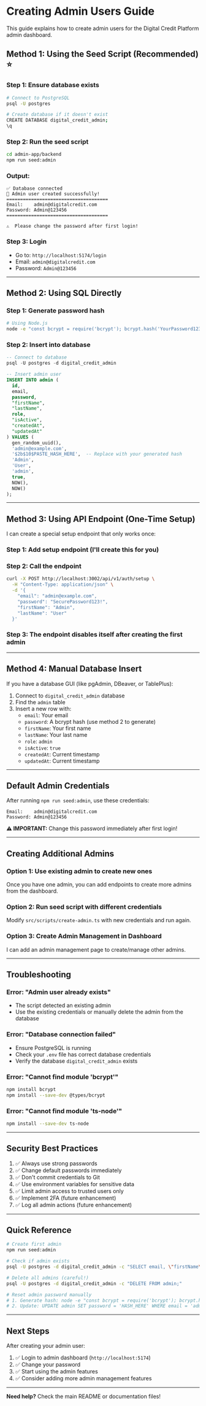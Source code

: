 # Creating Admin Users Guide

This guide explains how to create admin users for the Digital Credit Platform admin dashboard.

## Method 1: Using the Seed Script (Recommended) ⭐

### Step 1: Ensure database exists

```bash
# Connect to PostgreSQL
psql -U postgres

# Create database if it doesn't exist
CREATE DATABASE digital_credit_admin;
\q
```

### Step 2: Run the seed script

```bash
cd admin-app/backend
npm run seed:admin
```

### Output:

```
✅ Database connected
🎉 Admin user created successfully!
=====================================
Email:    admin@digitalcredit.com
Password: Admin@123456
=====================================

⚠️  Please change the password after first login!
```

### Step 3: Login

- Go to: `http://localhost:5174/login`
- Email: `admin@digitalcredit.com`
- Password: `Admin@123456`

---

## Method 2: Using SQL Directly

### Step 1: Generate password hash

```bash
# Using Node.js
node -e "const bcrypt = require('bcrypt'); bcrypt.hash('YourPassword123', 10).then(hash => console.log(hash));"
```

### Step 2: Insert into database

```sql
-- Connect to database
psql -U postgres -d digital_credit_admin

-- Insert admin user
INSERT INTO admin (
  id,
  email,
  password,
  "firstName",
  "lastName",
  role,
  "isActive",
  "createdAt",
  "updatedAt"
) VALUES (
  gen_random_uuid(),
  'admin@example.com',
  '$2b$10$PASTE_HASH_HERE',  -- Replace with your generated hash
  'Admin',
  'User',
  'admin',
  true,
  NOW(),
  NOW()
);
```

---

## Method 3: Using API Endpoint (One-Time Setup)

I can create a special setup endpoint that only works once:

### Step 1: Add setup endpoint (I'll create this for you)

### Step 2: Call the endpoint

```bash
curl -X POST http://localhost:3002/api/v1/auth/setup \
  -H "Content-Type: application/json" \
  -d '{
    "email": "admin@example.com",
    "password": "SecurePassword123!",
    "firstName": "Admin",
    "lastName": "User"
  }'
```

### Step 3: The endpoint disables itself after creating the first admin

---

## Method 4: Manual Database Insert

If you have a database GUI (like pgAdmin, DBeaver, or TablePlus):

1. Connect to `digital_credit_admin` database
2. Find the `admin` table
3. Insert a new row with:
   - `email`: Your email
   - `password`: A bcrypt hash (use method 2 to generate)
   - `firstName`: Your first name
   - `lastName`: Your last name
   - `role`: `admin`
   - `isActive`: `true`
   - `createdAt`: Current timestamp
   - `updatedAt`: Current timestamp

---

## Default Admin Credentials

After running `npm run seed:admin`, use these credentials:

```
Email:    admin@digitalcredit.com
Password: Admin@123456
```

**⚠️ IMPORTANT:** Change this password immediately after first login!

---

## Creating Additional Admins

### Option 1: Use existing admin to create new ones

Once you have one admin, you can add endpoints to create more admins from the dashboard.

### Option 2: Run seed script with different credentials

Modify `src/scripts/create-admin.ts` with new credentials and run again.

### Option 3: Create Admin Management in Dashboard

I can add an admin management page to create/manage other admins.

---

## Troubleshooting

### Error: "Admin user already exists"

- The script detected an existing admin
- Use the existing credentials or manually delete the admin from the database

### Error: "Database connection failed"

- Ensure PostgreSQL is running
- Check your `.env` file has correct database credentials
- Verify the database `digital_credit_admin` exists

### Error: "Cannot find module 'bcrypt'"

```bash
npm install bcrypt
npm install --save-dev @types/bcrypt
```

### Error: "Cannot find module 'ts-node'"

```bash
npm install --save-dev ts-node
```

---

## Security Best Practices

1. ✅ Always use strong passwords
2. ✅ Change default passwords immediately
3. ✅ Don't commit credentials to Git
4. ✅ Use environment variables for sensitive data
5. ✅ Limit admin access to trusted users only
6. ✅ Implement 2FA (future enhancement)
7. ✅ Log all admin actions (future enhancement)

---

## Quick Reference

```bash
# Create first admin
npm run seed:admin

# Check if admin exists
psql -U postgres -d digital_credit_admin -c "SELECT email, \"firstName\", \"lastName\" FROM admin;"

# Delete all admins (careful!)
psql -U postgres -d digital_credit_admin -c "DELETE FROM admin;"

# Reset admin password manually
# 1. Generate hash: node -e "const bcrypt = require('bcrypt'); bcrypt.hash('NewPassword123', 10).then(hash => console.log(hash));"
# 2. Update: UPDATE admin SET password = 'HASH_HERE' WHERE email = 'admin@digitalcredit.com';
```

---

## Next Steps

After creating your admin user:

1. ✅ Login to admin dashboard (`http://localhost:5174`)
2. ✅ Change your password
3. ✅ Start using the admin features
4. ✅ Consider adding more admin management features

---

**Need help?** Check the main README or documentation files!
